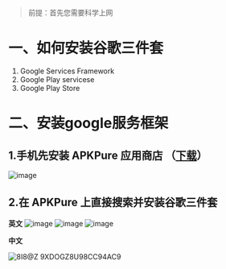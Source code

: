 > 前提：首先您需要科学上网
# 一、如何安装谷歌三件套
1. Google Services Framework 
2. Google Play servicese  
3. Google Play Store
# 二、安装google服务框架

## 1.手机先安装 APKPure 应用商店 （[下载](https://apkpure.com/apkpure/com.apkpure.aegon/download?from=details)）
![image](https://github.com/user-attachments/assets/c52b412c-a5e7-4ff3-b494-1155bf3f4d02)


## 2.在 APKPure 上直接搜索并安装谷歌三件套

**英文**
![image](https://github.com/user-attachments/assets/33f1ab77-8fa0-4c71-b5a6-8e7c2d1ddb64)
![image](https://github.com/user-attachments/assets/b21b8284-f42d-4e44-bf05-ba255c8da156)
![image](https://github.com/user-attachments/assets/0bd7c0a7-23c0-406d-bde1-2eb0818b3315)



**中文**

![8I8@Z 9XDOGZ8U98CC94AC9](https://github.com/user-attachments/assets/8b25cbbe-baf2-4bc3-90f7-a506a987bd2a)




